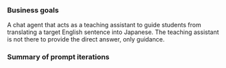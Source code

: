 
### Business goals
A chat agent that acts as a teaching assistant to guide students from translating a target English sentence into Japanese. The teaching assistant is not there to provide the direct answer, only guidance.

### Summary of prompt iterations
